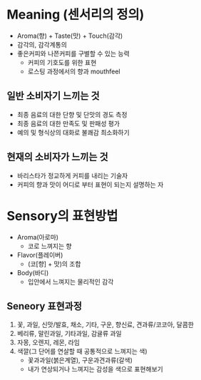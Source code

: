# Meaning (센서리의 정의)
- Aroma(향) + Taste(맛) + Touch(감각)
- 감각의, 감각계통의
- 좋은커피와 나쯘커피를 구별할 수 있는 능력
    - 커피의 기호도를 위한 표현
    - 로스팅 과정에서의 향과 mouthfeel

## 일반 소비자기 느끼는 것
- 최종 음료의 대한 단향 및 단맛의 경도 측정
- 최종 음료의 대한 만족도 및 판패성 평가
- 예의 및 형식상의 대화로 불쾌감 최소화하기

## 현재의 소비자가 느끼는 것
- 바리스타가 정교하게 커피를 내리는 기술자
- 커피의 향과 맛이 어디로 부터 표현이 되는지 설명하는 자

# Sensory의 표현방법
- Aroma(아로마)
    - 코로 느껴지는 향
- Flavor(플레이버)
    - (코[향] + 맛)의 조합
- Body(바디)
    - 입안에서 느껴지는 물리적인 감각

## Seneory 표현과정
1. 꽃, 과일, 신맛/발효, 채소, 기타, 구운, 향신료, 견과류/코코아, 달콤한
2. 베리류, 말린과일, 기타과일, 감귤류 과일 
3. 자몽, 오렌지, 레몬, 라임
4. 색깔(그 단어를 연살할 때 공통적으로 느껴지는 색)
    - 꽃과과일(붉은계열), 구운과견과류(갈색)
    - 내가 연상되거나 느껴지는 감성을 색으로 표현해보기